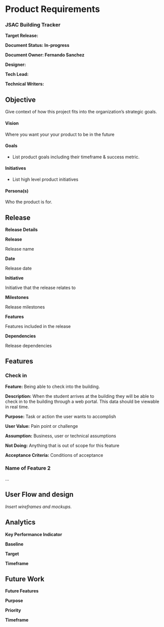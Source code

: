 # **Product Requirements**

### **JSAC Building Tracker**

**Target Release:**

**Document Status: In-progress**

**Document Owner: Fernando Sanchez**

**Designer:**

**Tech Lead:**

**Technical Writers:**

## **Objective**

Give context of how this project fits into the organization’s strategic goals.

#### **Vision**

Where you want your your product to be in the future

#### **Goals**

-   List product goals including their timeframe & success metric.

#### **Initiatives**

-   List high level product initiatives

#### **Persona(s)**

Who the product is for.

## **Release**

**Release Details**

**Release**

Release name

**Date**

Release date

**Initiative**

Initiative that the release relates to

**Milestones**

Release milestones

**Features**

Features included in the release

**Dependencies**

Release dependencies

## **Features**

### **Check in**

**Feature:** Being able to check into the building.

**Description:** When the student arrives at the building they will be able to check in to the building through a web portal. This data should be viewable in real time.

**Purpose:** Task or action the user wants to accomplish

**User Value:** Pain point or challenge

**Assumption:** Business, user or technical assumptions

**Not Doing:** Anything that is out of scope for this feature

**Acceptance Criteria:** Conditions of acceptance

### **Name of Feature 2**

…

## **User Flow and design**

_Insert wireframes and mockups._

## **Analytics**

**Key Performance Indicator**

**Baseline**

**Target**

**Timeframe**

## **Future Work**

**Future Features**

**Purpose**

**Priority**

**Timeframe**